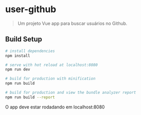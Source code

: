 # user-github

> Um projeto Vue app para buscar usuários no Github.

## Build Setup

``` bash
# install dependencies
npm install

# serve with hot reload at localhost:8080
npm run dev

# build for production with minification
npm run build

# build for production and view the bundle analyzer report
npm run build --report
```

O app deve estar rodadando em localhost:8080
